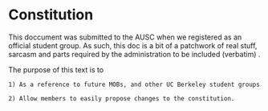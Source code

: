 Constitution
============

This doccument was submitted to the AUSC when we registered as an official student group. As such, this doc is a bit of a patchwork of real stuff, sarcasm and parts required by the administration to be included (verbatim) .

The purpose of this text is to 

    1) As a reference to future MOBs, and other UC Berkeley student groups

    2) Allow members to easily propose changes to the constitution.
